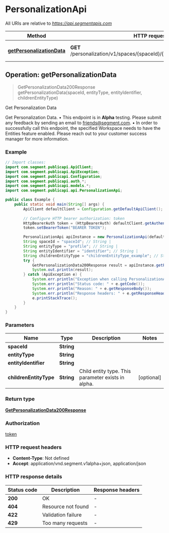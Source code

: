 # PersonalizationApi

All URIs are relative to *https://api.segmentapis.com*

| Method | HTTP request | Description |
|------------- | ------------- | -------------|
| [**getPersonalizationData**](PersonalizationApi.md#getPersonalizationData) | **GET** /personalization/v1/spaces/{spaceId}/{entityType}/{entityIdentifier} | Get Personalization Data |



## Operation: getPersonalizationData

> GetPersonalizationData200Response getPersonalizationData(spaceId, entityType, entityIdentifier, childrenEntityType)

Get Personalization Data

Get Personalization Data.  • This endpoint is in **Alpha** testing.  Please submit any feedback by sending an email to friends@segment.com.   • In order to successfully call this endpoint, the specified Workspace needs to have the Entities feature enabled. Please reach out to your customer success manager for more information.

### Example

```java
// Import classes:
import com.segment.publicapi.ApiClient;
import com.segment.publicapi.ApiException;
import com.segment.publicapi.Configuration;
import com.segment.publicapi.auth.*;
import com.segment.publicapi.models.*;
import com.segment.publicapi.api.PersonalizationApi;

public class Example {
    public static void main(String[] args) {
        ApiClient defaultClient = Configuration.getDefaultApiClient();
        
        // Configure HTTP bearer authorization: token
        HttpBearerAuth token = (HttpBearerAuth) defaultClient.getAuthentication("token");
        token.setBearerToken("BEARER TOKEN");

        PersonalizationApi apiInstance = new PersonalizationApi(defaultClient);
        String spaceId = "spaceId"; // String | 
        String entityType = "profile"; // String | 
        String entityIdentifier = "identifier"; // String | 
        String childrenEntityType = "childrenEntityType_example"; // String | Child entity type.  This parameter exists in alpha.
        try {
            GetPersonalizationData200Response result = apiInstance.getPersonalizationData(spaceId, entityType, entityIdentifier, childrenEntityType);
            System.out.println(result);
        } catch (ApiException e) {
            System.err.println("Exception when calling PersonalizationApi#getPersonalizationData");
            System.err.println("Status code: " + e.getCode());
            System.err.println("Reason: " + e.getResponseBody());
            System.err.println("Response headers: " + e.getResponseHeaders());
            e.printStackTrace();
        }
    }
}
```

### Parameters


| Name | Type | Description  | Notes |
|------------- | ------------- | ------------- | -------------|
| **spaceId** | **String**|  | |
| **entityType** | **String**|  | |
| **entityIdentifier** | **String**|  | |
| **childrenEntityType** | **String**| Child entity type.  This parameter exists in alpha. | [optional] |

### Return type

[**GetPersonalizationData200Response**](GetPersonalizationData200Response.md)

### Authorization

[token](../README.md#token)

### HTTP request headers

- **Content-Type**: Not defined
- **Accept**: application/vnd.segment.v1alpha+json, application/json


### HTTP response details
| Status code | Description | Response headers |
|-------------|-------------|------------------|
| **200** | OK |  -  |
| **404** | Resource not found |  -  |
| **422** | Validation failure |  -  |
| **429** | Too many requests |  -  |

